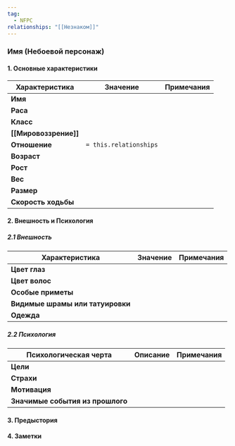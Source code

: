 ```yaml
---
tag:
  - NFPC
relationships: "[[Незнаком]]"
---
```

###  Имя (Небоевой персонаж)

#### 1. Основные характеристики

| Характеристика        | Значение                 | Примечания |
| --------------------- | ------------------------ | ---------- |
| **Имя**               |                          |            |
| **Раса**              |                          |            |
| **Класс**             |                          |            |
| **[[Мировоззрение]]** |                          |            |
| **Отношение**         | ``= this.relationships`` |            |
| **Возраст**           |                          |            |
| **Рост**              |                          |            |
| **Вес**               |                          |            |
| **Размер**            |                          |            |
| **Скорость ходьбы**   |                          |            |

#### 2. Внешность и Психология

##### 2.1 Внешность

| Характеристика                   | Значение | Примечания |
| -------------------------------- | -------- | ---------- |
| **Цвет глаз**                    |          |            |
| **Цвет волос**                   |          |            |
| **Особые приметы**               |          |            |
| **Видимые шрамы или татуировки** |          |            |
| **Одежда**                       |          |            |

##### 2.2 Психология

| Психологическая черта            | Описание                                                          | Примечания                                                                                          |
| -------------------------------- | ----------------------------------------------------------------- | --------------------------------------------------------------------------------------------------- |
| **Цели**                         |                                                                   |                                                                                                     |
| **Страхи**                       |                                                                   |                                                                                                     |
| **Мотивация**                    |                                                                   |                                                                                                     |
| **Значимые события из прошлого** |                                                                   |                                                                                                     |

#### 3. Предыстория



#### 4. Заметки

